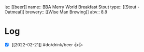 is:: [[beer]]
name:: BBA Merry World Breakfast Stout
type:: [[Stout - Oatmeal]]
brewery:: [[Wise Man Brewing]]
abv:: 8.8

# Log
- [x] [[2022-02-21]] #do/drink/beer 👍👍

